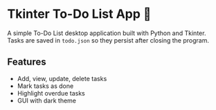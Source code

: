 # Tkinter To-Do List App 📝

A simple To-Do List desktop application built with Python and Tkinter.  
Tasks are saved in `todo.json` so they persist after closing the program.

## Features
- Add, view, update, delete tasks
- Mark tasks as done
- Highlight overdue tasks
- GUI with dark theme
